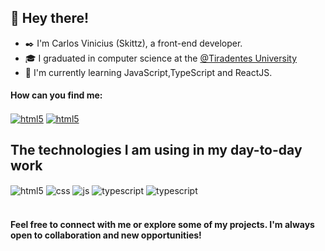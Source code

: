 ## 👋 Hey there!
- ✒️ I'm Carlos Vinicius (Skittz), a front-end developer.
- 🎓 I graduated in computer science at the  [@Tiradentes University](https://www.unit.br/en/undergraduate)  
- 🌱 I'm currently learning JavaScript,TypeScript and ReactJS.

#### How can you find me:

<a href="https://www.linkedin.com/in/carlos-vinicius-6a2874234/ " target="_blank" rel="noopener noreferrer">  <img align="center" alt="html5" src="https://img.shields.io/badge/LinkedIn-0077B5?style=for-the-badge&logo=linkedin&logoColor=white"/></a>
<a href="mailto:skittz.dev@gmail.com">  <img align="center" alt="html5" src="https://img.shields.io/badge/Gmail-D14836?style=for-the-badge&logo=gmail&logoColor=white" /></a>



## The technologies I am using in my day-to-day work

<div style="display: inline_block">
  <img align="center" alt="html5" src="https://img.shields.io/badge/HTML5-E34F26?style=for-the-badge&logo=html5&logoColor=white" />
  <img align="center" alt="css" src="https://img.shields.io/badge/CSS3-1572B6?style=for-the-badge&logo=css3&logoColor=white" />
  <img align="center" alt="js" src="https://img.shields.io/badge/JavaScript-F7DF1E?style=for-the-badge&logo=javascript&logoColor=black" />
  <img align="center" alt="typescript" src="https://img.shields.io/badge/TypeScript-007ACC?style=for-the-badge&logo=typescript&logoColor=white" />
    <img align="center" alt="typescript" src="https://img.shields.io/badge/React-20232A?style=for-the-badge&logo=react&logoColor=61DAFB" />
</div><br/>

#### Feel free to connect with me or explore some of my projects. I'm always open to collaboration and new opportunities!

